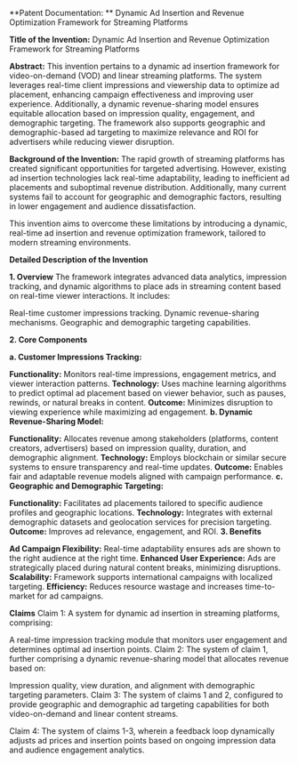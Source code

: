 **Patent Documentation: **
Dynamic Ad Insertion and Revenue Optimization Framework for Streaming Platforms

**Title of the Invention:**
Dynamic Ad Insertion and Revenue Optimization Framework for Streaming Platforms

**Abstract:**
This invention pertains to a dynamic ad insertion framework for video-on-demand (VOD) and linear streaming platforms. The system leverages real-time client impressions and viewership data to optimize ad placement, enhancing campaign effectiveness and improving user experience. Additionally, a dynamic revenue-sharing model ensures equitable allocation based on impression quality, engagement, and demographic targeting. The framework also supports geographic and demographic-based ad targeting to maximize relevance and ROI for advertisers while reducing viewer disruption.

**Background of the Invention:**
The rapid growth of streaming platforms has created significant opportunities for targeted advertising. However, existing ad insertion technologies lack real-time adaptability, leading to inefficient ad placements and suboptimal revenue distribution. Additionally, many current systems fail to account for geographic and demographic factors, resulting in lower engagement and audience dissatisfaction.

This invention aims to overcome these limitations by introducing a dynamic, real-time ad insertion and revenue optimization framework, tailored to modern streaming environments.

**Detailed Description of the Invention**

**1. Overview**
The framework integrates advanced data analytics, impression tracking, and dynamic algorithms to place ads in streaming content based on real-time viewer interactions. It includes:

Real-time customer impressions tracking.
Dynamic revenue-sharing mechanisms.
Geographic and demographic targeting capabilities.

**2. Core Components**

**a. Customer Impressions Tracking:**

**Functionality:**
Monitors real-time impressions, engagement metrics, and viewer interaction patterns.
**Technology:** 
Uses machine learning algorithms to predict optimal ad placement based on viewer behavior, such as pauses, rewinds, or natural breaks in content.
**Outcome:**
Minimizes disruption to viewing experience while maximizing ad engagement.
**b. Dynamic Revenue-Sharing Model:**

**Functionality:** 
Allocates revenue among stakeholders (platforms, content creators, advertisers) based on impression quality, duration, and demographic alignment.
**Technology:** 
Employs blockchain or similar secure systems to ensure transparency and real-time updates.
**Outcome:** 
Enables fair and adaptable revenue models aligned with campaign performance.
**c. Geographic and Demographic Targeting:**

**Functionality:** 
Facilitates ad placements tailored to specific audience profiles and geographic locations.
**Technology:** 
Integrates with external demographic datasets and geolocation services for precision targeting.
**Outcome:** 
Improves ad relevance, engagement, and ROI.
**3. Benefits**

**Ad Campaign Flexibility:** 
Real-time adaptability ensures ads are shown to the right audience at the right time.
**Enhanced User Experience:** 
Ads are strategically placed during natural content breaks, minimizing disruptions.
**Scalability:** 
Framework supports international campaigns with localized targeting.
**Efficiency:** 
Reduces resource wastage and increases time-to-market for ad campaigns.

**Claims**
Claim 1:
A system for dynamic ad insertion in streaming platforms, comprising:

A real-time impression tracking module that monitors user engagement and determines optimal ad insertion points.
Claim 2:
The system of claim 1, further comprising a dynamic revenue-sharing model that allocates revenue based on:

Impression quality, view duration, and alignment with demographic targeting parameters.
Claim 3:
The system of claims 1 and 2, configured to provide geographic and demographic ad targeting capabilities for both video-on-demand and linear content streams.

Claim 4:
The system of claims 1-3, wherein a feedback loop dynamically adjusts ad prices and insertion points based on ongoing impression data and audience engagement analytics.




